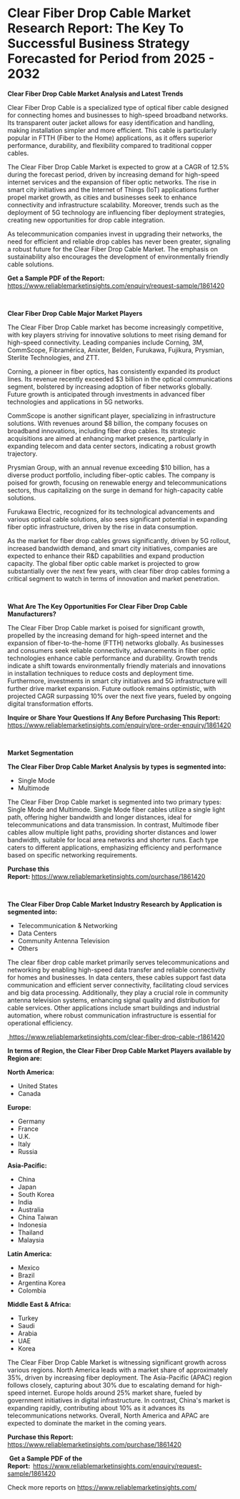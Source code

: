 <p><h1>Clear Fiber Drop Cable Market Research Report: The Key To Successful Business Strategy Forecasted for Period from 2025 - 2032</h1></p><p><strong>Clear Fiber Drop Cable Market Analysis and Latest Trends</strong></p>
<p><p>Clear Fiber Drop Cable is a specialized type of optical fiber cable designed for connecting homes and businesses to high-speed broadband networks. Its transparent outer jacket allows for easy identification and handling, making installation simpler and more efficient. This cable is particularly popular in FTTH (Fiber to the Home) applications, as it offers superior performance, durability, and flexibility compared to traditional copper cables.</p><p>The Clear Fiber Drop Cable Market is expected to grow at a CAGR of 12.5% during the forecast period, driven by increasing demand for high-speed internet services and the expansion of fiber optic networks. The rise in smart city initiatives and the Internet of Things (IoT) applications further propel market growth, as cities and businesses seek to enhance connectivity and infrastructure scalability. Moreover, trends such as the deployment of 5G technology are influencing fiber deployment strategies, creating new opportunities for drop cable integration. </p><p>As telecommunication companies invest in upgrading their networks, the need for efficient and reliable drop cables has never been greater, signaling a robust future for the Clear Fiber Drop Cable Market. The emphasis on sustainability also encourages the development of environmentally friendly cable solutions.</p></p>
<p><strong>Get a Sample PDF of the Report:&nbsp;</strong> <a href="https://www.reliablemarketinsights.com/enquiry/request-sample/1861420?utm_campaign=3085&utm_medium=2&utm_source=Github&utm_content=ia&utm_term=08042025&utm_id=clear-fiber-drop-cable">https://www.reliablemarketinsights.com/enquiry/request-sample/1861420</a></p>
<p>&nbsp;</p>
<p><strong>Clear Fiber Drop Cable Major Market Players</strong></p>
<p><p>The Clear Fiber Drop Cable market has become increasingly competitive, with key players striving for innovative solutions to meet rising demand for high-speed connectivity. Leading companies include Corning, 3M, CommScope, Fibramérica, Anixter, Belden, Furukawa, Fujikura, Prysmian, Sterlite Technologies, and ZTT.</p><p>Corning, a pioneer in fiber optics, has consistently expanded its product lines. Its revenue recently exceeded $3 billion in the optical communications segment, bolstered by increasing adoption of fiber networks globally. Future growth is anticipated through investments in advanced fiber technologies and applications in 5G networks.</p><p>CommScope is another significant player, specializing in infrastructure solutions. With revenues around $8 billion, the company focuses on broadband innovations, including fiber drop cables. Its strategic acquisitions are aimed at enhancing market presence, particularly in expanding telecom and data center sectors, indicating a robust growth trajectory.</p><p>Prysmian Group, with an annual revenue exceeding $10 billion, has a diverse product portfolio, including fiber-optic cables. The company is poised for growth, focusing on renewable energy and telecommunications sectors, thus capitalizing on the surge in demand for high-capacity cable solutions.</p><p>Furukawa Electric, recognized for its technological advancements and various optical cable solutions, also sees significant potential in expanding fiber optic infrastructure, driven by the rise in data consumption.</p><p>As the market for fiber drop cables grows significantly, driven by 5G rollout, increased bandwidth demand, and smart city initiatives, companies are expected to enhance their R&D capabilities and expand production capacity. The global fiber optic cable market is projected to grow substantially over the next few years, with clear fiber drop cables forming a critical segment to watch in terms of innovation and market penetration.</p></p>
<p>&nbsp;</p>
<p><strong>What Are The Key Opportunities For Clear Fiber Drop Cable Manufacturers?</strong></p>
<p><p>The Clear Fiber Drop Cable market is poised for significant growth, propelled by the increasing demand for high-speed internet and the expansion of fiber-to-the-home (FTTH) networks globally. As businesses and consumers seek reliable connectivity, advancements in fiber optic technologies enhance cable performance and durability. Growth trends indicate a shift towards environmentally friendly materials and innovations in installation techniques to reduce costs and deployment time. Furthermore, investments in smart city initiatives and 5G infrastructure will further drive market expansion. Future outlook remains optimistic, with projected CAGR surpassing 10% over the next five years, fueled by ongoing digital transformation efforts.</p></p>
<p><strong>Inquire or Share Your Questions If Any Before Purchasing This Report:</strong> <a href="https://www.reliablemarketinsights.com/enquiry/pre-order-enquiry/1861420?utm_campaign=3085&utm_medium=2&utm_source=Github&utm_content=ia&utm_term=08042025&utm_id=clear-fiber-drop-cable">https://www.reliablemarketinsights.com/enquiry/pre-order-enquiry/1861420</a></p>
<p>&nbsp;</p>
<p><strong>Market Segmentation</strong></p>
<p><strong>The Clear Fiber Drop Cable Market Analysis by types is segmented into:</strong></p>
<p><ul><li>Single Mode</li><li>Multimode</li></ul></p>
<p><p>The Clear Fiber Drop Cable market is segmented into two primary types: Single Mode and Multimode. Single Mode fiber cables utilize a single light path, offering higher bandwidth and longer distances, ideal for telecommunications and data transmission. In contrast, Multimode fiber cables allow multiple light paths, providing shorter distances and lower bandwidth, suitable for local area networks and shorter runs. Each type caters to different applications, emphasizing efficiency and performance based on specific networking requirements.</p></p>
<p><strong>Purchase this Report:&nbsp;</strong><a href="https://www.reliablemarketinsights.com/purchase/1861420?utm_campaign=3085&utm_medium=2&utm_source=Github&utm_content=ia&utm_term=08042025&utm_id=clear-fiber-drop-cable">https://www.reliablemarketinsights.com/purchase/1861420</a></p>
<p>&nbsp;</p>
<p><strong>The Clear Fiber Drop Cable Market Industry Research by Application is segmented into:</strong></p>
<p><ul><li>Telecommunication & Networking</li><li>Data Centers</li><li>Community Antenna Television</li><li>Others</li></ul></p>
<p><p>The clear fiber drop cable market primarily serves telecommunications and networking by enabling high-speed data transfer and reliable connectivity for homes and businesses. In data centers, these cables support fast data communication and efficient server connectivity, facilitating cloud services and big data processing. Additionally, they play a crucial role in community antenna television systems, enhancing signal quality and distribution for cable services. Other applications include smart buildings and industrial automation, where robust communication infrastructure is essential for operational efficiency.</p></p>
<p><a href="https://www.reliablemarketinsights.com/clear-fiber-drop-cable-r1861420?utm_campaign=3085&utm_medium=2&utm_source=Github&utm_content=ia&utm_term=08042025&utm_id=clear-fiber-drop-cable">&nbsp;https://www.reliablemarketinsights.com/clear-fiber-drop-cable-r1861420</a></p>
<p><strong>In terms of Region, the Clear Fiber Drop Cable Market Players available by Region are:</strong></p>
<p>
    <p> <strong> North America: </strong>
        <ul>
            <li>United States</li>
            <li>Canada</li>
        </ul>
        </p> 
    <p> <strong> Europe: </strong>
        <ul>
            <li>Germany</li>
            <li>France</li>
            <li>U.K.</li>
            <li>Italy</li>
            <li>Russia</li>
        </ul>
        </p> 
    <p> <strong> Asia-Pacific: </strong>
        <ul>
            <li>China</li>
            <li>Japan</li>
            <li>South Korea</li>
            <li>India</li>
            <li>Australia</li>
            <li>China Taiwan</li>
            <li>Indonesia</li>
            <li>Thailand</li>
            <li>Malaysia</li>
        </ul>
        </p> 
    <p> <strong> Latin America: </strong>
        <ul>
            <li>Mexico</li>
            <li>Brazil</li>
            <li>Argentina Korea</li>
            <li>Colombia</li>
        </ul>
        </p> 
    <p> <strong> Middle East & Africa: </strong>
        <ul>
            <li>Turkey</li>
            <li>Saudi</li>
            <li>Arabia</li>
            <li>UAE</li>
            <li>Korea</li>
        </ul>
    </p>
    </p>
<p><p>The Clear Fiber Drop Cable Market is witnessing significant growth across various regions. North America leads with a market share of approximately 35%, driven by increasing fiber deployment. The Asia-Pacific (APAC) region follows closely, capturing about 30% due to escalating demand for high-speed internet. Europe holds around 25% market share, fueled by government initiatives in digital infrastructure. In contrast, China's market is expanding rapidly, contributing about 10% as it advances its telecommunications networks. Overall, North America and APAC are expected to dominate the market in the coming years.</p></p>
<p><strong>Purchase this Report: </strong><a href="https://www.reliablemarketinsights.com/purchase/1861420?utm_campaign=3085&utm_medium=2&utm_source=Github&utm_content=ia&utm_term=08042025&utm_id=clear-fiber-drop-cable">https://www.reliablemarketinsights.com/purchase/1861420</a></p>
<p>&nbsp;<strong>Get a Sample PDF of the Report:&nbsp;&nbsp;</strong><a href="https://www.reliablemarketinsights.com/enquiry/request-sample/1861420?utm_campaign=3085&utm_medium=2&utm_source=Github&utm_content=ia&utm_term=08042025&utm_id=clear-fiber-drop-cable">https://www.reliablemarketinsights.com/enquiry/request-sample/1861420</a></p>
<p><strong></strong></p>
<p>Check more reports on <a href="https://www.reliablemarketinsights.com/?utm_campaign=3085&utm_medium=2&utm_source=Github&utm_content=ia&utm_term=08042025&utm_id=clear-fiber-drop-cable">https://www.reliablemarketinsights.com/</a></p>